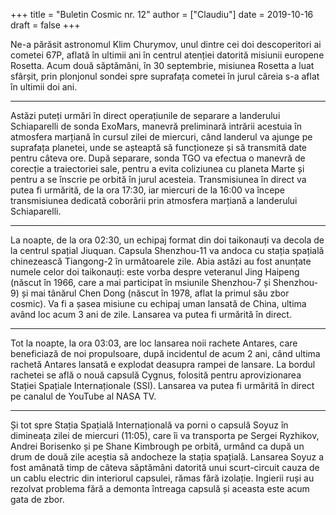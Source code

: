 +++
title = "Buletin Cosmic nr. 12"
author = ["Claudiu"]
date = 2019-10-16
draft = false
+++

Ne-a părăsit astronomul Klim Churymov, unul dintre cei doi descoperitori ai cometei 67P, aflată în ultimii ani în centrul atenției datorită misiunii europene Rosetta. Acum două săptămâni, în 30 septembrie, misiunea Rosetta a luat sfârșit, prin plonjonul sondei spre suprafața cometei în jurul căreia s-a aflat în ultimii doi ani.

---

Astăzi puteți urmări în direct operațiunile de separare a landerului Schiaparelli de sonda ExoMars, manevră preliminară intrării acestuia în atmosfera marțiană în cursul zilei de miercuri, când landerul va ajunge pe suprafața planetei, unde se așteaptă să funcționeze și să transmită date pentru câteva ore. După separare, sonda TGO va efectua o manevră de corecție a traiectoriei sale, pentru a evita coliziunea cu planeta Marte și pentru a se înscrie pe orbită în jurul acesteia. Transmisiunea în direct va putea fi urmărită, de la ora 17:30, iar miercuri de la 16:00 va începe transmisiunea dedicată coborârii prin atmosfera marțiană a landerului Schiaparelli.

---

La noapte, de la ora 02:30, un echipaj format din doi taikonauți va decola de la centrul spațial Jiuquan. Capsula Shenzhou-11 va andoca cu stația spațială chinezească Tiangong-2 în următoarele zile. Abia astăzi au fost anunțate numele celor doi taikonauți: este vorba despre veteranul Jing Haipeng (născut în 1966, care a mai participat în msiunile Shenzhou-7 și Shenzhou-9) și mai tânărul Chen Dong (născut în 1978, aflat la primul său zbor cosmic). Va fi a șasea misiune cu echipaj uman lansată de China, ultima având loc acum 3 ani de zile. Lansarea va putea fi urmărită în direct.

---

Tot la noapte, la ora 03:03, are loc lansarea noii rachete Antares, care beneficiază de noi propulsoare, după incidentul de acum 2 ani, când ultima rachetă Antares lansată e explodat deasupra rampei de lansare. La bordul rachetei se află o nouă capsulă Cygnus, folosită pentru aprovizionarea Stației Spațiale Internaționale (SSI). Lansarea va putea fi urmărită în direct pe canalul de YouTube al NASA TV.

---

Și tot spre Stația Spațială Internațională va porni o capsulă Soyuz în dimineața zilei de miercuri (11:05), care îi va transporta pe Sergei Ryzhikov, Andrei Borisenko și pe Shane Kimbrough pe orbită, urmând ca după un drum de două zile aceștia să andocheze la stația spațială. Lansarea Soyuz a fost amânată timp de câteva săptămâni datorită unui scurt-circuit cauza de un cablu electric din interiorul capsulei, rămas fără izolație. Ingierii ruși au rezolvat problema fără a demonta întreaga capsulă și aceasta este acum gata de zbor.